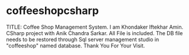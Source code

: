 # coffeeshopcsharp
TITLE: Coffee Shop Management System.
I am Khondaker Iftekhar Amin. 
CSharp project with Anik Chandra Sarkar.
All File is included. The DB file needs to be restored through Sql server management studio in "coffeeshop" named database.
Thank You For Your Visit.
